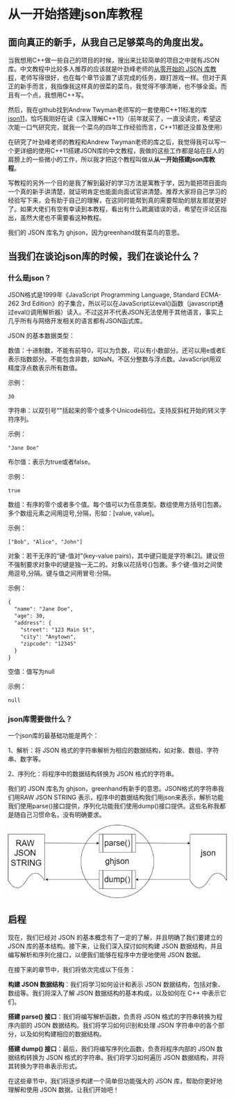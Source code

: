 # 从一开始搭建json库教程

## 面向真正的新手，从我自己足够菜鸟的角度出发。

当我想用C++做一些自己的项目的时候，搜出来比较简单的项目之中就有JSON库。中文教程中比较多人推荐的应该就是叶劲峰老师的[从零开始的 JSON 库教程](https://zhuanlan.zhihu.com/p/22457315)，老师写得很好，也在每个章节设置了该完成的任务，跟打游戏一样。但对于真正的新手而言，我指像我这样真的很菜的菜鸟，我觉得不够清晰，也不够全面。而且有一个点，我想用C++写。

然后，我在github找到Andrew Twyman老师写的一套使用C++11标准的库[json11](https://github.com/dropbox/json11)，恰巧我刚好在读《深入理解C++11》（前年就买了，一直没读完，希望这次能一口气研究完，就我一个菜鸟的四年工作经验而言，C++11都还没普及使用）

在研究了叶劲峰老师的教程和Andrew Twyman老师的库之后，我觉得我可以写一个更详细的使用C++11搭建JSON库的中文教程，我做的这些工作都是站在巨人的肩膀上的一些微小的工作，所以我才把这个教程叫做从**从一开始搭建json库教程**。

写教程的另外一个目的是我了解到最好的学习方法是寓教于学，因为能把项目面向一个真的新手讲清楚，就证明肯定也能面向面试官讲清楚。推荐大家将自己学习的经验写下来，会有助于自己的理解，在这同时能帮到真的需要帮助的朋友那就更好了。如果大佬们有空有幸读到本教程，看出有什么疏漏错误的话，希望在评论区指出，虽然大佬也不需要看这种教程。

我们的 JSON 库名为 ghjson，因为greenhand就有菜鸟的意思。

## 当我们在谈论json库的时候，我们在谈论什么？

### 什么是json？

JSON格式是1999年《JavaScript Programming Language, Standard ECMA-262 3rd Edition》的子集合，所以可以在JavaScript以eval()函数（javascript通过eval()调用解析器）读入。不过这并不代表JSON无法使用于其他语言，事实上几乎所有与网络开发相关的语言都有JSON函式库。

JSON 的基本数据类型：

数值：十进制数，不能有前导0，可以为负数，可以有小数部分。还可以用e或者E表示指数部分。不能包含非数，如NaN。不区分整数与浮点数。JavaScript用双精度浮点数表示所有数值。

示例：
~~~
30
~~~
字符串：以双引号""括起来的零个或多个Unicode码位。支持反斜杠开始的转义字符序列。

示例：
~~~
"Jane Doe"
~~~
布尔值：表示为true或者false。

示例：
~~~
true
~~~
数组：有序的零个或者多个值。每个值可以为任意类型。数组使用方括号[]包裹。多个数组元素之间用逗号,分隔，形如：[value, value]。

示例：
~~~
["Bob", "Alice", "John"]
~~~
对象：若干无序的“键-值对”(key-value pairs)，其中键只能是字符串[2]。建议但不强制要求对象中的键是独一无二的。对象以花括号{}包裹。多个键-值对之间使用逗号,分隔。键与值之间用冒号:分隔。

示例：
~~~
{
  "name": "Jane Doe",
  "age": 30,
  "address": {
    "street": "123 Main St",
    "city": "Anytown",
    "zipcode": "12345"
  }
}
~~~
空值：值写为null

示例：
~~~
null
~~~

### json库需要做什么？

一个json库的最基础功能是两个：

1、解析：将 JSON 格式的字符串解析为相应的数据结构，如对象、数组、字符串、数字等。

2、序列化：将程序中的数据结构转换为 JSON 格式的字符串。

我们的 JSON 库名为 ghjson，greenhand有新手的意思。JSON格式的字符串我们用RAW JSON STRING 表示，程序中的数据结构我们用json来表示，解析功能我们使用parse()接口提供，序列化功能我们使用dump()接口提供。这些名称我都是随自己习惯命名，没有明确要求。

![DFD](pics/DataFlowDiagram.png)

## 启程

现在，我们已经对 JSON 的基本概念有了一定的了解，并且明确了我们要建立的 JSON 库的基本结构。接下来，让我们深入探讨如何构建 JSON 数据结构，并且编写解析和序列化接口，以便我们能够在程序中方便地使用 JSON 数据。

在接下来的章节中，我们将依次完成以下任务：

**构建 JSON 数据结构**：我们将学习如何设计和表示 JSON 数据结构，包括对象、数组等。我们将深入了解 JSON 数据结构的基本构成，以及如何在 C++ 中表示它们。

**搭建 parse() 接口**：我们将编写解析函数，负责将 JSON 格式的字符串转换为程序内部的 JSON 数据结构。我们将学习如何识别和处理 JSON 字符串中的各个部分，以及如何构建相应的数据结构。

**搭建 dump() 接口**：最后，我们将编写序列化函数，负责将程序内部的 JSON 数据结构转换为 JSON 格式的字符串。我们将学习如何遍历 JSON 数据结构，并将其转换为字符串表示形式。

在这些章节中，我们将逐步构建一个简单但功能强大的 JSON 库，帮助你更好地理解和使用 JSON 数据。让我们开始吧！